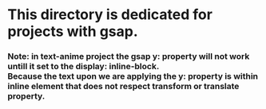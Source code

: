 # This directory is dedicated for projects with gsap.
<h3>Note: in text-anime project the gsap y: property will not work untill it set to the display: inline-block. <br/> Because the text upon we are applying the y: property is within inline element that does not respect transform or translate property.</h3>
